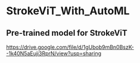 # StrokeViT_With_AutoML

## Pre-trained model for StrokeViT

https://drive.google.com/file/d/1gUbob9mBn0BszK--1k40N5aEuji3RprN/view?usp=sharing
